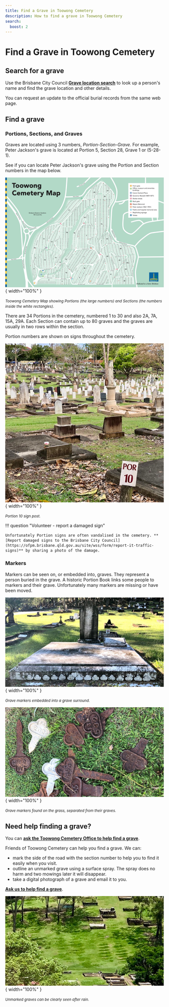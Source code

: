```yaml
---
title: Find a Grave in Toowong Cemetery
description: How to find a grave in Toowong Cemetery
search:
  boost: 2
---
```


# Find a Grave in Toowong Cemetery

## Search for a grave

Use the Brisbane City Council **[Grave location search](https://www.brisbane.qld.gov.au/community-and-safety/community-support/cemeteries/grave-location-search)** to look up a person's name and find the grave location and other details. 

You can request an update to the official burial records from the same web page.

## Find a grave

### Portions, Sections, and Graves

Graves are located using 3 numbers, *Portion*-*Section*-*Grave*. For example, Peter Jackson's grave is located at Portion 5, Section 28, Grave 1 or (5-28-1). 

See if you can locate Peter Jackson's grave using the Portion and Section numbers in the map below.

<!-- Map -->
![Toowong Cemetery Map showing Portions](../assets/toowong-cemetery-map.jpg){ width="100%" }

*<small>Toowong Cemetery Map showing Portions (the large numbers) and Sections (the numbers inside the white rectangles).</small>*

<!-- Map links -->
[map]: ../assets/toowong-cemetery-map-alt.jpg 

There are 34 Portions in the cemetery, numbered 1 to 30 and also 2A, 7A, 15A, 29A. Each Section can contain up to 80 graves and the graves are usually in two rows within the section. 

Portion numbers are shown on signs throughout the cemetery.

![Portion Sign](../assets/portion-sign.jpg){ width="100%" }

*<small>Portion 10 sign post.</small>*

!!! question "Volunteer - report a damaged sign"

    Unfortunately Portion signs are often vandalised in the cemetery. **[Report damaged signs to the Brisbane City Council](https://ofpm.brisbane.qld.gov.au/site/wss/form/report-it-traffic-signs)** by sharing a photo of the damage.

### Markers

Markers can be seen on, or embedded into, graves. They represent a person buried in the grave. A historic Portion Book links some people to markers and their grave. Unfortunately many markers are missing or have been moved.

![Markers embedded into a grave](../assets/many-markers.jpg){ width="100%" }

*<small>Grave markers embedded into a grave surround.</small>*

![Grave markers found on the grass](../assets/markers.jpg){ width="100%" }

*<small>Grave markers found on the grass, separated from their graves.</small>*

<!-- seek permission to publish image

To map a marker to a grave, you need to look up old portion books. For example, Portion 1, Section 1, Grave 38 in the Portion Book page below, maps to Marker ZI 735, which is annotated with the name *"Gale"*. 

Searching for *"Gale"* in the Brisbane City Council **[Grave location search](https://www.brisbane.qld.gov.au/community-and-safety/community-support/cemeteries/grave-location-search)** you find, by looking at each entry for *"Gale"*, Ruby Mary Gale, who was buried in 1-1-38 on 24 November 1924. You'll also find 	Ada Florence Morgan buried in 1-1-38 on 11 November 1878 - perhaps this is the B 663 crossed out in the Portion Book. 

Only the surname is recorded in the Portion Book so you can't link a marker to a specific person, although you may be able to imply a link by the order the markers are recorded and the date of each person's death. 

![Sample Portion Book page](../assets/portion-ledger.png){ width="100%" }

*<small>Sample Portion Book page. © Brisbane City Council</small>*

-->

## Need help finding a grave? 

You can **[ask the Toowong Cemetery Office to help find a grave](https://www.brisbane.qld.gov.au/community-and-safety/community-support/cemeteries/toowong-cemetery#locating-graves-and-ashes-memorial-sites)**.

Friends of Toowong Cemetery can help you find a grave. We can:

  - mark the side of the road with the section number to help you to find it easily when you visit.
  - outline an unmarked grave using a surface spray. The spray does no harm and two mowings later it will disappear. 
  - take a digital photograph of a grave and email it to you.
  
**[Ask us to help find a grave](../contact.md)**. 

![Unmarked graves](../assets/unmarked-graves.jpg){ width="100%" }

*<small>Unmarked graves can be clearly seen after rain.</small>*
